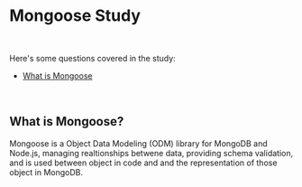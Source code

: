 # Mongoose Study

<br>

Here's some questions covered in the study:

* [What is Mongoose](#)

<br>

## What is Mongoose?
Mongoose is a Object Data Modeling (ODM) library for MongoDB and Node.js, managing realtionships betwene data, providing schema validation, and is used between object in code and 
and the representation of those object in MongoDB.






<br>

